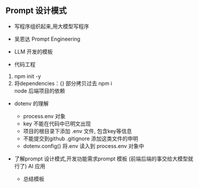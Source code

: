 ## Prompt 设计模式

  - 写程序组织起来,用大模型写程序

- 吴恩达 Prompt Engineering 

- LLM 开发的模板
 - 代码工程
  1. npm init -y
  2. 将dependencies：{} 部分拷贝过去
   npm i    
   node 后端项目的依赖

- dotenv 的理解
   - process.env 对象
   - key 不能在代码中已明文出现
   - 项目的根目录下添加 .env 文件, 包含key等信息
   - 不能提交到github  .gitignore 添加这类文件的申明
   - dotenv.config() 将.env 读入到 process.env 对象中

- 了解prompt 设计模式,开发功能需求prompt 模板  (前端后端的事交给大模型就行了)
AI 应用
  - 总结模板